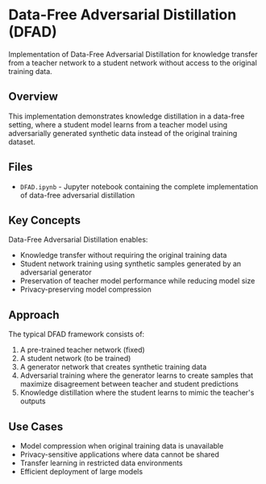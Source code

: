 # Data-Free Adversarial Distillation (DFAD)

Implementation of Data-Free Adversarial Distillation for knowledge transfer from a teacher network to a student network without access to the original training data.

## Overview

This implementation demonstrates knowledge distillation in a data-free setting, where a student model learns from a teacher model using adversarially generated synthetic data instead of the original training dataset.

## Files

- `DFAD.ipynb` - Jupyter notebook containing the complete implementation of data-free adversarial distillation

## Key Concepts

Data-Free Adversarial Distillation enables:
- Knowledge transfer without requiring the original training data
- Student network training using synthetic samples generated by an adversarial generator
- Preservation of teacher model performance while reducing model size
- Privacy-preserving model compression

## Approach

The typical DFAD framework consists of:
1. A pre-trained teacher network (fixed)
2. A student network (to be trained)
3. A generator network that creates synthetic training data
4. Adversarial training where the generator learns to create samples that maximize disagreement between teacher and student predictions
5. Knowledge distillation where the student learns to mimic the teacher's outputs

## Use Cases

- Model compression when original training data is unavailable
- Privacy-sensitive applications where data cannot be shared
- Transfer learning in restricted data environments
- Efficient deployment of large models
